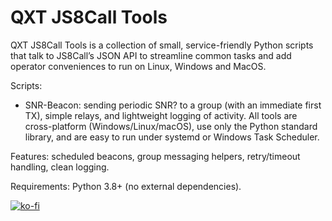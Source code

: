 # QXT JS8Call Tools

QXT JS8Call Tools is a collection of small, service-friendly Python scripts that talk to JS8Call’s JSON API to streamline common tasks and add operator conveniences to run on Linux, Windows and MacOS. 

Scripts:
- SNR-Beacon: sending periodic SNR? to a group (with an immediate first TX), simple relays, and lightweight logging of activity. All tools are cross-platform (Windows/Linux/macOS), use only the Python standard library, and are easy to run under systemd or Windows Task Scheduler.

Features: scheduled beacons, group messaging helpers, retry/timeout handling, clean logging.

Requirements: Python 3.8+ (no external dependencies).

[![ko-fi](https://ko-fi.com/img/githubbutton_sm.svg)](https://ko-fi.com/M4M81CV1EX)
